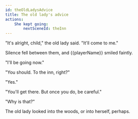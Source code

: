 ```yaml
---
id: theOldLadysAdvice
title: The old lady's advice
actions:
    She kept going:
        nextSceneId: theInn
---
```


"It's alright, child," the old lady said. "It'll come to me."

Silence fell between them, and {{playerName}} smiled faintly.

"I'll be going now."

"You should. To the inn, right?"

"Yes."

"You'll get there. But once you do, be careful."

"Why is that?"

The old lady looked into the woods, or into herself, perhaps.
